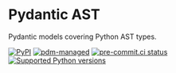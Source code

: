 # Pydantic AST

Pydantic models covering Python AST types.

[![PyPI](https://img.shields.io/pypi/v/pydantic-ast?logo=python&logoColor=%23cccccc)](https://pypi.org/project/pydantic-ast)
[![pdm-managed](https://img.shields.io/badge/pdm-managed-blueviolet)](https://pdm.fming.dev)
[![pre-commit.ci status](https://results.pre-commit.ci/badge/github/lmmx/pydantic_ast/master.svg)](https://results.pre-commit.ci/latest/github/lmmx/pydantic_ast/master)
[![Supported Python versions](https://img.shields.io/pypi/pyversions/pydantic-ast.svg)](https://pypi.org/project/pydantic_ast)

<!-- [![build status](https://github.com/lmmx/pydantic_ast/actions/workflows/master.yml/badge.svg)](https://github.com/lmmx/pydantic_ast/actions/workflows/master.yml) -->
